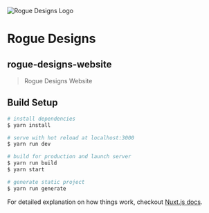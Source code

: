 ![Rogue Designs Logo](https://storage.googleapis.com/stiles-images/RogueLogo-256x158.png)

# Rogue Designs

## rogue-designs-website

> Rogue Designs Website

## Build Setup

``` bash
# install dependencies
$ yarn install

# serve with hot reload at localhost:3000
$ yarn run dev

# build for production and launch server
$ yarn run build
$ yarn start

# generate static project
$ yarn run generate
```

For detailed explanation on how things work, checkout [Nuxt.js docs](https://nuxtjs.org).
